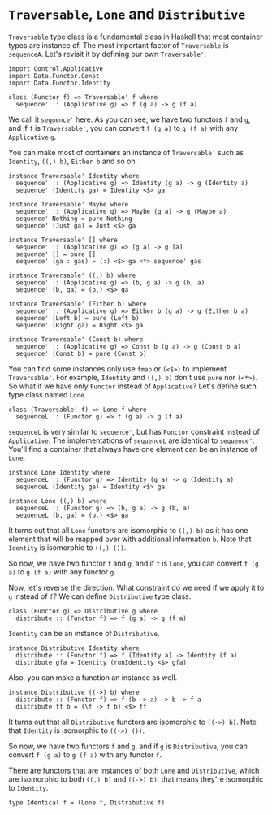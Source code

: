 # `Traversable`, `Lone` and `Distributive`

`Traversable` type class is a fundamental class in Haskell that most container types are instance of. The most important factor of `Traversable` is `sequenceA`. Let's revisit it by defining our own `Traversable'`.

```
import Control.Applicative
import Data.Functor.Const
import Data.Functor.Identity

class (Functor f) => Traversable' f where
  sequence' :: (Applicative g) => f (g a) -> g (f a)
```

We call it `sequence'` here. As you can see, we have two functors `f` and `g`, and if `f` is `Traversable'`, you can convert `f (g a)` to `g (f a)` with any `Applicative` `g`.

You can make most of containers an instance of `Traversable'` such as `Identity`, `((,) b)`, `Either b` and so on.

```
instance Traversable' Identity where
  sequence' :: (Applicative g) => Identity (g a) -> g (Identity a)
  sequence' (Identity ga) = Identity <$> ga

instance Traversable' Maybe where
  sequence' :: (Applicative g) => Maybe (g a) -> g (Maybe a)
  sequence' Nothing = pure Nothing
  sequence' (Just ga) = Just <$> ga

instance Traversable' [] where
  sequence' :: (Applicative g) => [g a] -> g [a]
  sequence' [] = pure []
  sequence' (ga : gas) = (:) <$> ga <*> sequence' gas

instance Traversable' ((,) b) where
  sequence' :: (Applicative g) => (b, g a) -> g (b, a)
  sequence' (b, ga) = (b,) <$> ga

instance Traversable' (Either b) where
  sequence' :: (Applicative g) => Either b (g a) -> g (Either b a)
  sequence' (Left b) = pure (Left b)
  sequence' (Right ga) = Right <$> ga

instance Traversable' (Const b) where
  sequence' :: (Applicative g) => Const b (g a) -> g (Const b a)
  sequence' (Const b) = pure (Const b)
```

You can find some instances only use `fmap` or `(<$>)` to implement `Traversable'`. For example, `Identity` and `((,) b)` don't use `pure` nor `(<*>)`. So what if we have only `Functor` instead of `Applicative`? Let's define such type class named `Lone`.

```
class (Traversable' f) => Lone f where
  sequenceL :: (Functor g) => f (g a) -> g (f a)
```

`sequenceL` is very similar to `sequence'`, but has `Functor` constraint instead of `Applicative`. The implementations of `sequenceL` are identical to `sequence'`. You'll find a container that always have one element can be an instance of `Lone`.

```
instance Lone Identity where
  sequenceL :: (Functor g) => Identity (g a) -> g (Identity a)
  sequenceL (Identity ga) = Identity <$> ga

instance Lone ((,) b) where
  sequenceL :: (Functor g) => (b, g a) -> g (b, a)
  sequenceL (b, ga) = (b,) <$> ga
```

It turns out that all `Lone` functors are isomorphic to `((,) b)` as it has one element that will be mapped over with additional information `b`. Note that `Identity` is isomorphic to `((,) ())`.

So now, we have two functor `f` and `g`, and if `f` is `Lone`, you can convert `f (g a)` to `g (f a)` with any functor `g`.

Now, let's reverse the direction. What constraint do we need if we apply it to `g` instead of `f`? We can define `Distributive` type class.

```
class (Functor g) => Distributive g where
  distribute :: (Functor f) => f (g a) -> g (f a)
```

`Identity` can be an instance of `Distributive`.

```
instance Distributive Identity where
  distribute :: (Functor f) => f (Identity a) -> Identity (f a)
  distribute gfa = Identity (runIdentity <$> gfa)
```

Also, you can make a function an instance as well.

```
instance Distributive ((->) b) where
  distribute :: (Functor f) => f (b -> a) -> b -> f a
  distribute ff b = (\f -> f b) <$> ff
```

It turns out that all `Distributive` functors are isomorphic to `((->) b)`. Note that `Identity` is isomorphic to `((->) ())`.

So now, we have two functors `f` and `g`, and if `g` is `Distributive`, you can convert `f (g a)` to `g (f a)` with any functor `f`.

There are functors that are instances of both `Lone` and `Distributive`, which are isomorphic to both `((,) b)` and `((->) b)`, that means they're isomorphic to `Identity`.

```
type Identical f = (Lone f, Distributive f)
```
